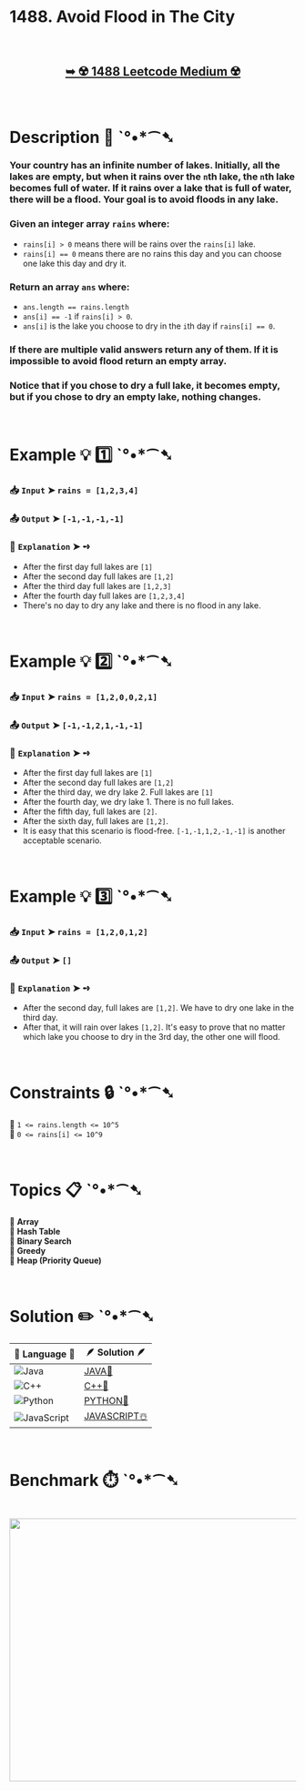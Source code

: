 # 1488. Avoid Flood in The City

</br>

<h2 align="center"> 

<a href="https://leetcode.com/problems/avoid-flood-in-the-city/description/?envType=daily-question&envId=2025-10-07"><strong>➥ ☢️ 1488 Leetcode Medium ☢️ </strong></a>
</h2>

</br>

# Description 📜 ˋ°•*⁀➷

### Your country has an infinite number of lakes. Initially, all the lakes are empty, but when it rains over the `n`th lake, the `n`th lake becomes full of water. If it rains over a lake that is full of water, there will be a flood. Your goal is to avoid floods in any lake.

### Given an integer array `rains` where:

- `rains[i] > 0` means there will be rains over the `rains[i]` lake.
- `rains[i] == 0` means there are no rains this day and you can choose one lake this day and dry it.

### Return an array `ans` where:

- `ans.length == rains.length`
- `ans[i] == -1` if `rains[i] > 0`.
- `ans[i]` is the lake you choose to dry in the `i`th day if `rains[i] == 0`.

### If there are multiple valid answers return any of them. If it is impossible to avoid flood return an empty array.

### Notice that if you chose to dry a full lake, it becomes empty, but if you chose to dry an empty lake, nothing changes.

</br>

# Example 💡 1️⃣ ˋ°•*⁀➷

  ### 📥 `Input`  ➤ `rains = [1,2,3,4]`

  ### 📤 `Output`  ➤ `[-1,-1,-1,-1]`

  ### 🔦 `Explanation`  ➤ ➺

  - After the first day full lakes are `[1]`
  - After the second day full lakes are `[1,2]`
  - After the third day full lakes are `[1,2,3]`
  - After the fourth day full lakes are `[1,2,3,4]`
  - There's no day to dry any lake and there is no flood in any lake.

</br>

# Example 💡 2️⃣ ˋ°•*⁀➷

  ### 📥 `Input`  ➤ `rains = [1,2,0,0,2,1]`

  ### 📤 `Output`  ➤ `[-1,-1,2,1,-1,-1]`

  ### 🔦 `Explanation`  ➤ ➺

  - After the first day full lakes are `[1]`
  - After the second day full lakes are `[1,2]`
  - After the third day, we dry lake 2. Full lakes are `[1]`
  - After the fourth day, we dry lake 1. There is no full lakes.
  - After the fifth day, full lakes are `[2]`.
  - After the sixth day, full lakes are `[1,2]`.
  - It is easy that this scenario is flood-free. `[-1,-1,1,2,-1,-1]` is another acceptable scenario.

</br>

# Example 💡 3️⃣ ˋ°•*⁀➷

  ### 📥 `Input`  ➤ `rains = [1,2,0,1,2]`

  ### 📤 `Output`  ➤ `[]`

  ### 🔦 `Explanation`  ➤ ➺

  - After the second day, full lakes are `[1,2]`. We have to dry one lake in the third day.
  - After that, it will rain over lakes `[1,2]`. It's easy to prove that no matter which lake you choose to dry in the 3rd day, the other one will flood.

</br>

# Constraints 🔒 ˋ°•*⁀➷

🔹 `1 <= rains.length <= 10^5` </br>
🔹 `0 <= rains[i] <= 10^9` </br>

</br>

# Topics 📋 ˋ°•*⁀➷

🔸 **Array** </br>
🔸 **Hash Table** </br>
🔸 **Binary Search** </br>
🔸 **Greedy** </br>
🔸 **Heap (Priority Queue)** </br>

</br>

# Solution ✏️ ˋ°•*⁀➷

| 📒 Language 📒  | 🪶 Solution 🪶 |
| ------------- | ------------- |
|  ![Java](https://img.shields.io/badge/java-%23ED8B00.svg?style=for-the-badge&logo=openjdk&logoColor=white)  | [JAVA🍁]() |
|  ![C++](https://img.shields.io/badge/c++-%2300599C.svg?style=for-the-badge&logo=c%2B%2B&logoColor=white)  | [C++🎲]()  |
|  ![Python](https://img.shields.io/badge/python-3670A0?style=for-the-badge&logo=python&logoColor=ffdd54)    | [PYTHON🍰]() |
| ![JavaScript](https://img.shields.io/badge/javascript-%23323330.svg?style=for-the-badge&logo=javascript&logoColor=%23F7DF1E)   | [JAVASCRIPT☃️]() |

</br>

# Benchmark ⏱️ ˋ°•*⁀➷

<h1  align="center" >

<img src ="" width = "700px" height="462px" />

</h1>

